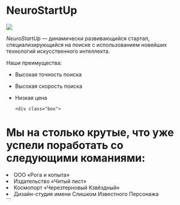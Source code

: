# NeuroStartUp

![](https://netology-code.github.io/git-homeworks/introduction/assets/logo.png)

*NeuroStartUp* — динамически развивающийся стартап, специализирующийся на поиске с использованием новейших технологий искусственного интеллекта.





Наши преимущества:
* Высокая точность поиска
* Высокая скорость поиска
* Низкая цена

  ```NEW BLOCK
  <div class="box"> 
<h1>Мы на столько крутые, что уже успели поработать со следующими команиями:</h1>

<li>ООО «Рога и копыта»</li>
<li>Издательство «Читый лист»</li>
<li>Космопорт «Черезтерновый Кзвёздный»</li>
<li>Дизайн-студия имени Слишком Известного Персонажа</li>

</div>
```
